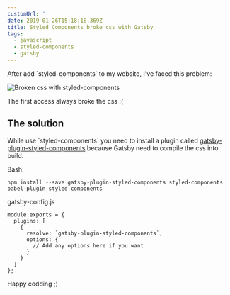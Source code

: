 ```yaml
---
customUrl: ''
date: 2019-01-26T15:18:18.369Z
title: Styled Components broke css with Gatsby
tags:
  - javascript
  - styled-components
  - gatsby
---
```

After add \`styled-components\` to my website, I've faced this problem:

![Broken css with styled-components](/assets/screen-shot-2019-01-26-at-13.39.15.png "First access always broke the css")

The first access always broke the css :(

## The solution

While use \`styled-components\` you need to install a plugin called [gatsby-plugin-styled-components](https://www.gatsbyjs.org/packages/gatsby-plugin-styled-components/) because Gatsby need to compile the css into build.

Bash:

```
npm install --save gatsby-plugin-styled-components styled-components babel-plugin-styled-components
```

gatsby-config.js

```
module.exports = {
  plugins: [
    {
      resolve: `gatsby-plugin-styled-components`,
      options: {
        // Add any options here if you want
      }
    }
  ]
};
```

Happy codding ;)
